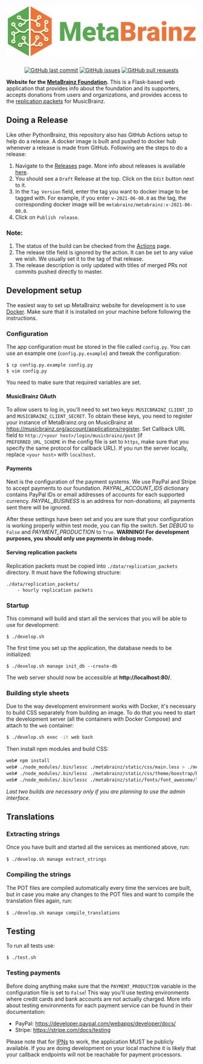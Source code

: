 <h1 align="center">
  <br>
  <a href="https://github.com/metabrainz/metabrainz.org/archive/master.zip"><img src="https://github.com/metabrainz/metabrainz-logos/blob/master/logos/MetaBrainz/SVG/MetaBrainz_logo.svg" alt="MetaBrainz"></a>
</h1>

<p align="center">
    <a href="https://github.com/metabrainz/metabrainz.org/commits/master">
    <img src="https://img.shields.io/github/last-commit/metabrainz/metabrainz.org.svg?style=flat-square&logo=github&logoColor=white"
         alt="GitHub last commit"></a>
    <a href="https://github.com/metabrainz/metabrainz.org/issues">
    <img src="https://img.shields.io/github/issues-raw/metabrainz/metabrainz.org.svg?style=flat-square&logo=github&logoColor=white"
         alt="GitHub issues"></a>
    <a href="https://github.com/metabrainz/metabrainz.org/pulls">
    <img src="https://img.shields.io/github/issues-pr-raw/metabrainz/metabrainz.org.svg?style=flat-square&logo=github&logoColor=white"
         alt="GitHub pull requests"></a>
</p>

**Website for the [MetaBrainz Foundation](https://metabrainz.org/).** This is
a Flask-based web application that provides info about the foundation and its
supporters, accepts donations from users and organizations, and provides
access to the [replication packets](https://musicbrainz.org/doc/Replication_Mechanics)
for MusicBrainz.

## Doing a Release 
Like other PythonBrainz, this repository also has GitHub Actions setup to help do a
release. A docker image is built and pushed to docker hub whenever a release is made
from GitHub. Following are the steps to do a release:

1. Navigate to the [Releases](https://github.com/metabrainz/metabrainz.org/releases) page. 
   More info about releases is available [here](https://docs.github.com/en/github/administering-a-repository/releasing-projects-on-github/managing-releases-in-a-repository#about-release-management).
2. You should see a `Draft` Release at the top. Click on the `Edit` button next to it.
3. In the `Tag Version` field, enter the tag you want to docker image to be tagged with. For example,
    if you enter `v-2021-06-08.0` as the tag, the corresponding docker image will be `metabrainz/metabrainz:v-2021-06-08.0`.
4. Click on `Publish release`.   
   
### Note:    
1. The status of the build can be checked from the [Actions](https://github.com/metabrainz/metabrainz.org/actions) page.
2. The release title field is ignored by the action. It can be set to any value we wish. We usually set it to the tag of
that release.
3. The release description is only updated with titles of merged PRs not commits pushed directly to master.   

## Development setup

The easiest way to set up MetaBrainz website for development is to use
[Docker](https://www.docker.com/). Make sure that it is installed on your
machine before following the instructions.

### Configuration

The app configuration must be stored in the file called `config.py`.
You can use an example one (`config.py.example`) and tweak the
configuration:

    $ cp config.py.example config.py
    $ vim config.py

You need to make sure that required variables are set.

#### MusicBrainz OAuth

To allow users to log in, you'll need to set two keys: ``MUSICBRAINZ_CLIENT_ID``
and ``MUSICBRAINZ_CLIENT_SECRET``. To obtain these keys, you need to register
your instance of MetaBrainz.org on MusicBrainz at
https://musicbrainz.org/account/applications/register. Set Callback URL field
to ``http://<your host>/login/musicbrainz/post`` (if ``PREFERRED_URL_SCHEME``
in the config file is set to ``https``, make sure that you specify the same
protocol for callback URL). If you run the server locally, replace ``<your host>``
with ``localhost``.

#### Payments

Next is the configuration of the payment systems. We use PayPal and Stripe to accept
payments to our foundation. *PAYPAL_ACCOUNT_IDS* dictionary contains PayPal IDs or
email addresses of accounts for each supported currency. *PAYPAL_BUSINESS* is
an address for non-donations; all payments sent there will be ignored.

After these settings have been set and you are sure that your configuration
is working properly within test mode, you can flip the switch. Set *DEBUG* to
``False`` and *PAYMENT_PRODUCTION* to ``True``. **WARNING! For development
purposes, you should only use payments in debug mode.**

#### Serving replication packets

Replication packets must be copied into ``./data/replication_packets`` directory.
It must have the following structure:
```
./data/replication_packets/
    - hourly replication packets
```

### Startup

This command will build and start all the services that you will be able to
use for development:

    $ ./develop.sh

The first time you set up the application, the database needs to be initialized:

    $ ./develop.sh manage init_db --create-db

The web server should now be accessible at **http://localhost:80/**.


### Building style sheets

Due to the way development environment works with Docker, it's necessary to build CSS
separately from building an image. To do that you need to start the development server
(all the containers with Docker Compose) and attach to the `web` container:
```bash
$ ./develop.sh exec -it web bash
```

Then install npm modules and build CSS:
```bash
web# npm install
web# ./node_modules/.bin/lessc ./metabrainz/static/css/main.less > ./metabrainz/static/css/main.css
web# ./node_modules/.bin/lessc ./metabrainz/static/css/theme/boostrap/boostrap.less > ./metabrainz/static/css/theme/boostrap/boostrap.css
web# ./node_modules/.bin/lessc ./metabrainz/static/fonts/font_awesome/less/font-awesome.less > ./metabrainz/static/fonts/font_awesome/less/font-awesome.css
```

*Last two builds are necessary only if you are planning to use the admin interface.*


## Translations

### Extracting strings

Once you have built and started all the services as mentioned above, run:

`$ ./develop.sh manage extract_strings`

### Compiling the strings

The POT files are compiled automatically every time the services are built, but in case you make any changes to the POT files
and want to compile the translation files again, run:

`$ ./develop.sh manage compile_translations`


## Testing

To run all tests use:

    $ ./test.sh

### Testing payments

Before doing anything make sure that the `PAYMENT_PRODUCTION` variable in
the configuration file is set to `False`! This way you'll use testing environments
where credit cards and bank accounts are not actually charged. More info about
testing environments for each payment service can be found in their documentation:

* PayPal: https://developer.paypal.com/webapps/developer/docs/
* Stripe: https://stripe.com/docs/testing

Please note that for [IPNs](https://en.wikipedia.org/wiki/Instant_payment_notification)
to work, the application MUST be publicly available. If you are doing development
on your local machine it is likely that your callback endpoints will not be
reachable for payment processors.
